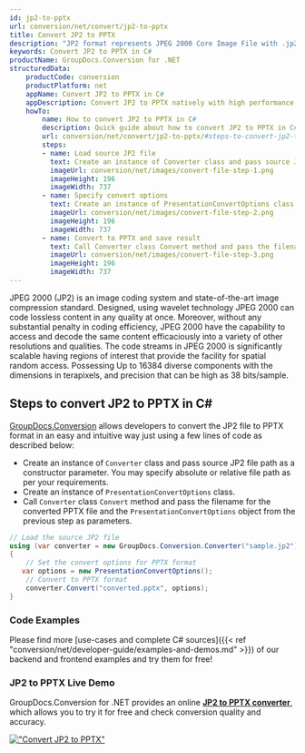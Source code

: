 ```yaml
---
id: jp2-to-pptx
url: conversion/net/convert/jp2-to-pptx
title: Convert JP2 to PPTX
description: "JP2 format represents JPEG 2000 Core Image File with .jp2 extension. Learn how to convert JP2 to PPTX file programmatically in C# language using GroupDocs.Conversion for .NET library."
keywords: Convert JP2 to PPTX in C#
productName: GroupDocs.Conversion for .NET
structuredData:
    productCode: conversion
    productPlatform: net
    appName: Convert JP2 to PPTX in C#
    appDescription: Convert JP2 to PPTX natively with high performance using C# language and server side GroupDocs.Conversion for .NET APIs, without the use of any software like Microsoft or Open Office.
    howTo:
        name: How to convert JP2 to PPTX in C# 
        description: Quick guide about how to convert JP2 to PPTX in C# with high performance and accuracy.
        url: conversion/net/convert/jp2-to-pptx/#steps-to-convert-jp2-to-pptx-in-c
        steps:
        - name: Load source JP2 file 
          text: Create an instance of Converter class and pass source JP2 file path as a constructor parameter. You may specify absolute or relative file path as per your requirements. 
          imageUrl: conversion/net/images/convert-file-step-1.png
          imageHeight: 196
          imageWidth: 737
        - name: Specify convert options 
          text: Create an instance of PresentationConvertOptions class.
          imageUrl: conversion/net/images/convert-file-step-2.png
          imageHeight: 196
          imageWidth: 737
        - name: Convert to PPTX and save result 
          text: Call Converter class Convert method and pass the filename for the converted HTML file and the PresentationConvertOptions object from the previous step as parameters.
          imageUrl: conversion/net/images/convert-file-step-3.png
          imageHeight: 196
          imageWidth: 737
---
```


JPEG 2000 (JP2) is an image coding system and state-of-the-art image compression standard. Designed, using wavelet technology JPEG 2000 can code lossless content in any quality at once. Moreover, without any substantial penalty in coding efficiency, JPEG 2000  have the capability to access and decode the same content efficaciously into a variety of other resolutions and qualities. The code streams in JPEG 2000 is significantly scalable having regions of interest that provide the facility for spatial random access. Possessing Up to 16384 diverse components with the dimensions in terapixels, and precision that can be high as 38 bits/sample.

## Steps to convert JP2 to PPTX in C#

[GroupDocs.Conversion](https://products.groupdocs.com/conversion/net) allows developers to convert the JP2 file to PPTX format in an easy and intuitive way just using a few lines of code as described below:

* Create an instance of `Converter` class and pass source JP2 file path as a constructor parameter. You may specify absolute or relative file path as per your requirements. 
* Create an instance of `PresentationConvertOptions` class.
* Call `Converter` class `Convert` method and pass the filename for the converted PPTX file and the `PresentationConvertOptions` object from the previous step as parameters.

```csharp
// Load the source JP2 file
using (var converter = new GroupDocs.Conversion.Converter("sample.jp2"))
{
    // Set the convert options for PPTX format
   var options = new PresentationConvertOptions();
    // Convert to PPTX format
    converter.Convert("converted.pptx", options);
}
```

### Code Examples

Please find more [use-cases and complete C# sources]({{< ref "conversion/net/developer-guide/examples-and-demos.md" >}}) of our backend and frontend examples and try them for free!

### JP2 to PPTX Live Demo

GroupDocs.Conversion for .NET provides an online [**JP2 to PPTX converter**](https://products.groupdocs.app/conversion/jp2-to-pptx), which allows you to try it for free and check conversion quality and accuracy.

[!["Convert JP2 to PPTX"](conversion/net/images/convert-to-pptx/convert-jp2-to-pptx.png)](https://products.groupdocs.app/conversion/jp2-to-pptx)